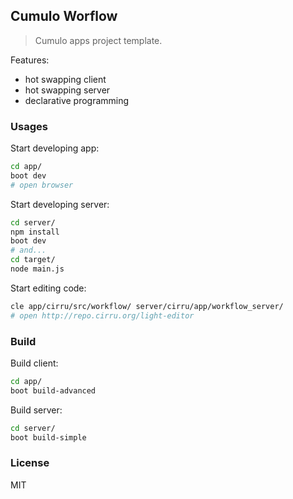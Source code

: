 
Cumulo Worflow
------

> Cumulo apps project template.

Features:

* hot swapping client
* hot swapping server
* declarative programming

### Usages

Start developing app:

```bash
cd app/
boot dev
# open browser
```

Start developing server:

```bash
cd server/
npm install
boot dev
# and...
cd target/
node main.js
```

Start editing code:

```bash
cle app/cirru/src/workflow/ server/cirru/app/workflow_server/
# open http://repo.cirru.org/light-editor
```

### Build

Build client:

```bash
cd app/
boot build-advanced
```

Build server:

```bash
cd server/
boot build-simple
```

### License

MIT
